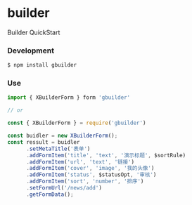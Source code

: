 # builder

Builder QuickStart

### Development

```bash
$ npm install gbuilder
```

### Use

```javascript
import { XBuilderForm } form 'gbuilder'

// or

const { XBuilderForm } = require('gbuilder')

const buidler = new XBuilderForm();
const ressult = buidler
      .setMetaTitle('表单')
      .addFormItem('title', 'text', '演示标题', $sortRule)
      .addFormItem('url', 'text', '链接')
      .addFormItem('cover', 'image', '我的头像')
      .addFormItem('status', $statusOpt, '审核')
      .addFormItem('sort', 'number', '排序')
      .setFormUrl('/news/add')
      .getFormData();
```
